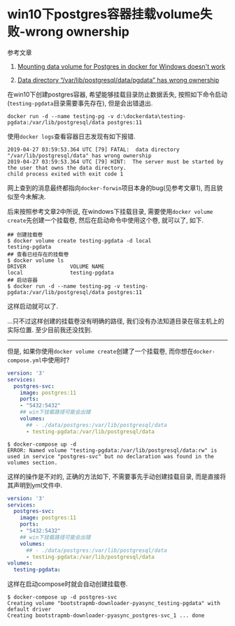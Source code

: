 # win10下postgres容器挂载volume失败-wrong ownership

参考文章

1. [Mounting data volume for Postgres in docker for Windows doesn't work](https://github.com/docker/for-win/issues/445)

2. [Data directory “/var/lib/postgresql/data/pgdata” has wrong ownership](https://forums.docker.com/t/data-directory-var-lib-postgresql-data-pgdata-has-wrong-ownership/17963/31)

在win10下创建postgres容器, 希望能够挂载目录防止数据丢失, 按照如下命令启动(`testing-pgdata`目录需要事先存在), 但是会出错退出.

```
docker run -d --name testing-pg -v d:\dockerdata\testing-pgdata:/var/lib/postgresql/data postgres:11
```

使用`docker logs`查看容器日志发现有如下报错.

```
2019-04-27 03:59:53.364 UTC [79] FATAL:  data directory "/var/lib/postgresql/data" has wrong ownership
2019-04-27 03:59:53.364 UTC [79] HINT:  The server must be started by the user that owns the data directory.
child process exited with exit code 1
```

网上查到的消息最终都指向`docker-forwin`项目本身的bug(见参考文章1), 而且貌似至今未解决. 

后来按照参考文章2中所说, 在windows下挂载目录, 需要使用`docker volume create`先创建一个挂载卷, 然后在启动命令中使用这个卷, 就可以了, 如下.

```
## 创建挂载卷
$ docker volume create testing-pgdata -d local
testing-pgdata
## 查看已经存在的挂载卷
$ docker volume ls
DRIVER              VOLUME NAME
local               testing-pgdata
## 启动容器
$ docker run -d --name testing-pg -v testing-pgdata:/var/lib/postgresql/data postgres:11
```

这样启动就可以了.

...只不过这样创建的挂载卷没有明确的路径, 我们没有办法知道目录在宿主机上的实际位置. 至少目前我还没找到.

------

但是, 如果你使用`docker volume create`创建了一个挂载卷, 而你想在`docker-compose.yml`中使用时?

```yml
version: '3'
services:
  postgres-svc:
    image: postgres:11
    ports:
    - "5432:5432"
    ## win下挂载路径可能会出错
    volumes:
      ## - ./data/postgres:/var/lib/postgresql/data
      - testing-pgdata:/var/lib/postgresql/data
```

```
$ docker-compose up -d 
ERROR: Named volume "testing-pgdata:/var/lib/postgresql/data:rw" is used in service "postgres-svc" but no declaration was found in the volumes section.
```

这样的操作是不对的, 正确的方法如下, 不需要事先手动创建挂载目录, 而是直接将其声明到yml文件中.

```yml
version: '3'
services:
  postgres-svc:
    image: postgres:11
    ports:
    - "5432:5432"
    ## win下挂载路径可能会出错
    volumes:
      ## - ./data/postgres:/var/lib/postgresql/data
      - testing-pgdata:/var/lib/postgresql/data
volumes:
  testing-pgdata:
```

这样在启动compose时就会自动创建挂载卷.

```
$ docker-compose up -d postgres-svc
Creating volume "bootstrapmb-downloader-pyasync_testing-pgdata" with default driver
Creating bootstrapmb-downloader-pyasync_postgres-svc_1 ... done
```
